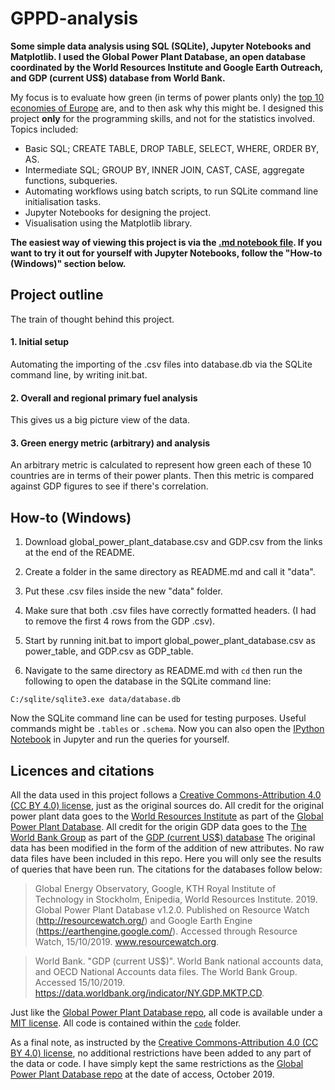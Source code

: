 # **GPPD-analysis**
**Some simple data analysis using SQL (SQLite), Jupyter Notebooks and Matplotlib. I used the Global Power Plant Database, an open database coordinated by the World Resources Institute and Google Earth Outreach, and GDP (current US$) database from World Bank.**

My focus is to evaluate how green (in terms of power plants only) the [top 10 economies of Europe](https://europe.businesschief.com/leadership/2285/Top-10-economies-in-Europe) are, and to then ask why this might be. I designed this project **only** for the programming skills, and not for the statistics involved. Topics included:

- Basic SQL; CREATE TABLE, DROP TABLE, SELECT, WHERE, ORDER BY, AS.
- Intermediate SQL; GROUP BY, INNER JOIN, CAST, CASE, aggregate functions, subqueries.
- Automating workflows using batch scripts, to run SQLite command line initialisation tasks.
- Jupyter Notebooks for designing the project.
- Visualisation using the Matplotlib library.

**The easiest way of viewing this project is via the [.md notebook file](https://github.com/tgregory98/GPPD-analysis/tree/master/code/notebook/notebook.md). If you want to try it out for yourself with Jupyter Notebooks, follow the "How-to (Windows)" section below.**

## Project outline
The train of thought behind this project.
#### 1. Initial setup

Automating the importing of the .csv files into database.db via the SQLite command line, by writing init.bat.

#### 2. Overall and regional primary fuel analysis

This gives us a big picture view of the data.

#### 3. Green energy metric (arbitrary) and analysis

An arbitrary metric is calculated to represent how green each of these 10 countries are in terms of their power plants. Then this metric is compared against GDP figures to see if there's correlation.

## How-to (Windows)

1. Download global_power_plant_database.csv and GDP.csv from the links at the end of the README.

2. Create a folder in the same directory as README.md and call it "data".

3. Put these .csv files inside the new "data" folder.

4. Make sure that both .csv files have correctly formatted headers. (I had to remove the first 4 rows from the GDP .csv).

5. Start by running init.bat to import global_power_plant_database.csv as power_table, and GDP.csv as GDP_table.

6. Navigate to the same directory as README.md with `cd` then run the following to open the database in the SQLite command line:
```
C:/sqlite/sqlite3.exe data/database.db
```
Now the SQLite command line can be used for testing purposes. Useful commands might be `.tables` or `.schema`. Now you can also open the [IPython Notebook](https://github.com/tgregory98/GPPD-analysis/blob/master/code/notebook.ipynb) in Jupyter and run the queries for yourself.

## Licences and citations

All the data used in this project follows a [Creative Commons-Attribution 4.0 (CC BY 4.0) license](https://creativecommons.org/licenses/by/4.0/), just as the original sources do. All credit for the original power plant data goes to the [World Resources Institute](https://www.wri.org/) as part of the [Global Power Plant Database](http://datasets.wri.org/dataset/globalpowerplantdatabase). All credit for the origin GDP data goes to the [The World Bank Group](https://data.worldbank.org) as part of the [GDP (current US$) database](https://data.worldbank.org/indicator/ny.gdp.mktp.cd) The original data has been modified in the form of the addition of new attributes. No raw data files have been included in this repo. Here you will only see the results of queries that have been run. The citations for the databases follow below:

> Global Energy Observatory, Google, KTH Royal Institute of Technology in Stockholm, Enipedia, World Resources Institute. 2019. Global Power Plant Database v1.2.0. Published on Resource Watch (http://resourcewatch.org/) and Google Earth Engine (https://earthengine.google.com/). Accessed through Resource Watch, 15/10/2019. www.resourcewatch.org.

> World Bank. "GDP (current US$)". World Bank national accounts data, and OECD National Accounts data files. The World Bank Group. Accessed 15/10/2019. https://data.worldbank.org/indicator/NY.GDP.MKTP.CD.

Just like the [Global Power Plant Database repo](https://github.com/wri/global-power-plant-database), all code is available under a [MIT license](https://opensource.org/licenses/MIT). All code is contained within the [`code`](https://github.com/tgregory98/GPPD-analysis/tree/master/code) folder.

As a final note, as instructed by the [Creative Commons-Attribution 4.0 (CC BY 4.0) license](https://creativecommons.org/licenses/by/4.0/), no additional restrictions have been added to any part of the data or code. I have simply kept the same restrictions as the [Global Power Plant Database repo](https://github.com/wri/global-power-plant-database) at the date of access, October 2019.
